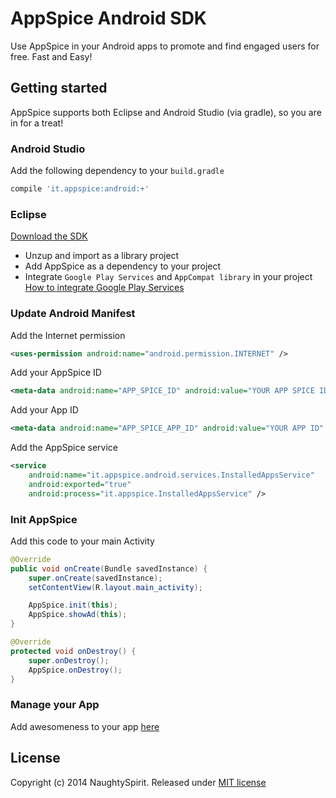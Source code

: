 # AppSpice Android SDK

Use AppSpice in your Android apps to promote and find engaged users for free.
Fast and Easy!

## Getting started

AppSpice supports both Eclipse and Android Studio (via gradle), so you are in
for a treat!

### Android Studio

Add the following dependency to your `build.gradle`

``` groovy
compile 'it.appspice:android:+'
```

### Eclipse

[Download the SDK](https://github.com/naughtyspirit/appspice/archive/master.zip)

* Unzup and import as a library project
* Add AppSpice as a dependency to your project
* Integrate ``Google Play Services`` and ``AppCompat library`` in your project
[How to integrate Google Play Services](https://developer.android.com/google/play-services/setup.html)

### Update Android Manifest

Add the Internet permission

``` xml
<uses-permission android:name="android.permission.INTERNET" />
```

Add your AppSpice ID

``` xml
<meta-data android:name="APP_SPICE_ID" android:value="YOUR APP SPICE ID" />
```

Add your App ID

``` xml
<meta-data android:name="APP_SPICE_APP_ID" android:value="YOUR APP ID" />
```

Add the AppSpice service

``` xml
<service
    android:name="it.appspice.android.services.InstalledAppsService"
    android:exported="true"
    android:process="it.appspice.InstalledAppsService" />
```

### Init AppSpice

Add this code to your main Activity

``` java
@Override
public void onCreate(Bundle savedInstance) {
    super.onCreate(savedInstance);
    setContentView(R.layout.main_activity);

    AppSpice.init(this);
    AppSpice.showAd(this);
}

@Override
protected void onDestroy() {
    super.onDestroy();
    AppSpice.onDestroy();
}
```

### Manage your App

Add awesomeness to your app [here](http://www.appspice.it/manage/apps/)

## License

Copyright (c) 2014 NaughtySpirit. Released under [MIT license](http://www.opensource.org/licenses/mit-license.php)
